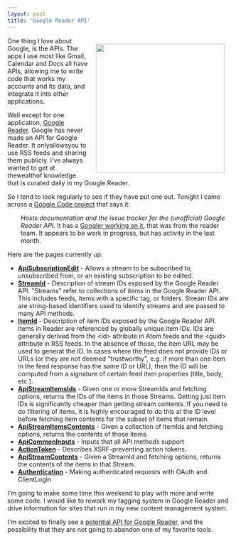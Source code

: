 ```yaml
---
layout: post
title: 'Google Reader API'
---
```

<a href="http://www.google.com/reader "><img style="padding: 15px;" src="http://kinlane-productions.s3.amazonaws.com/google/google-reader.jpg" alt="" width="290" align="right" /></a>One thing I love about Google, is the APIs. The apps I use most like Gmail, Calendar and Docs all have APIs, allowing me to write code that works my accounts and its data, and integrate it into other applications.<p></p>
Well except for one application, <a href="http://www.google.com/reader ">Google Reader</a>. Google has never made an API for Google Reader. It onlyallowsyou to use RSS feeds and sharing them publicly. I've always wanted to get at thewealthof knowledge that is curated daily in my Google Reader.<p></p>
So I tend to look regularly to see if they have put one out. Tonight I came across a <a href="http://code.google.com/p/google-reader-api/">Google Code project</a> that says it:
<p style="padding-left: 30px;"><em>Hosts documentation and the issue tracker for the (unofficial) Google Reader API.</em>
It has a <a href="https://plus.google.com/111567061469336027617/posts">Googler working on it</a>, that was from the reader team. It appears to be work in progress, but has activity in the last month.<p></p>
Here are the pages currently up:
<ul class="mainlist">
	<li><strong><a href="http://code.google.com/p/google-reader-api/wiki/ApiSubscriptionEdit">ApiSubscriptionEdit</a></strong> - Allows a stream to be subscribed to, unsubscribed from, or an existing subscription to be edited.</li>
	<li><strong><a href="http://code.google.com/p/google-reader-api/wiki/StreamId">StreamId</a></strong> - Description of stream IDs exposed by the Google Reader API. "Streams" refer to collections of items in the Google Reader API. This includes feeds, items with a specific tag, or folders. Stream IDs are are string-based identifiers used to identify streams and are passed to many API methods.</li>
	<li><strong><a href="http://code.google.com/p/google-reader-api/wiki/ItemId">ItemId</a></strong> - Description of item IDs exposed by the Google Reader API. Items in Reader are referenced by globally unique item IDs. IDs are generally derived from the &lt;id&gt; attribute in Atom feeds and the &lt;guid&gt; attribute in RSS feeds. In the absence of those, the item URL may be used to generat the ID. In cases where the feed does not provide IDs or URLs (or they are not deemed "trustworthy", e.g. if more than one item in the feed response has the same ID or URL), then the ID will be computed from a signature of certain feed item properties (title, body, etc.).</li>
	<li><strong><a href="http://code.google.com/p/google-reader-api/wiki/ApiStreamItemsIds">ApiStreamItemsIds</a></strong> - Given one or more StreamIds and fetching options, returns the IDs of the items in those Streams. Getting just item IDs is significantly cheaper than getting stream contents. If you need to do filtering of items, it is highly encouraged to do this at the ID level before fetching item contents for the subset of items that remain.</li>
	<li><strong><a href="http://code.google.com/p/google-reader-api/wiki/ApiStreamItemsContents">ApiStreamItemsContents</a></strong> - Given a collection of ItemIds and fetching options, returns the contents of those items.</li>
	<li><strong><a href="http://code.google.com/p/google-reader-api/wiki/ApiCommonInputs">ApiCommonInputs</a></strong> - Inputs that all API methods support</li>
	<li><strong><a href="http://code.google.com/p/google-reader-api/wiki/ActionToken">ActionToken</a></strong> - Describes XSRF-preventing action tokens.</li>
	<li><strong><a href="http://code.google.com/p/google-reader-api/wiki/ApiStreamContents">ApiStreamContents</a></strong> - Given a StreamId and fetching options, returns the contents of the items in that Stream.</li>
	<li><strong><a href="http://code.google.com/p/google-reader-api/wiki/Authentication">Authentication</a></strong> - Making authenticated requests with OAuth and ClientLogin</li>
</ul>
I'm going to make some time this weekend to play with more and write some code. I would like to rework my tagging system in Google Reader and drive information for sites that run in my new content management system.<p></p>
I'm excited to finally see a <a title="potential API for Google Reader" href="http://code.google.com/p/google-reader-api/">potential API for Google Reader</a>, and the possibility that they are not going to abandon one of my favorite tools.